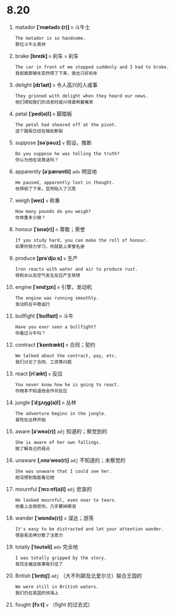# 8.20

1. matador **[ˈmætədɔː(r)]** `n` 斗牛士

   ```
   The matador is so handsome.
   那位斗牛士真帅
   ```

2. brake **[breɪk]** `n` 刹车 `v` 刹车

   ```
   The car in front of me stopped suddenly and I had to brake.
   我前面那辆车突然停了下来，我也只好刹车
   ```

3. delight **[dɪˈlaɪt]** `n` 令人高兴的人或事

   ```
   They grinned with delight when they heard our news.
   他们得知我们的消息时高兴得直咧着嘴笑
   ```

4. petal **[ˈped(ə)l]** `n` 脚踏板

   ```
   The petal had sheared off at the pivot.
   这个踏板已经在轴处断裂
   ```

5. suppose **[səˈpəʊz]** `v` 假设，推断

   ```
   Do you suppose he was telling the truth?
   你认为他在说真话吗？
   ```

6. apparently **[əˈpærəntli]** `adv` 明显地

   ```
   He paused, apparently lost in thought.
   他停顿了下来，显然陷入了沉思
   ```

7. weigh **[weɪ]** `v` 称重

   ```
   How many pounds do you weigh?
   你体重多少磅？
   ```

8. honour **[ˈɒnə(r)]** `n` 尊敬；荣誉

   ```
   If you study hard, you can make the roll of honour.
   如果你努力学习，你就能上荣誉名册
   ```

9. produce **[prəˈdjuːs]** `v` 生产

   ```
   Iron reacts with water and air to produce rust.
   铁和水以及空气发生反应产生铁锈
   ```

10. engine **[ˈendʒɪn]** `n` 引擎，发动机

    ```
    The engine was running smoothly.
    发动机在平稳运行
    ```

11. bullfight **[ˈbʊlfaɪt]** `n` 斗牛

    ```
    Have you ever seen a bullfight?
    你看过斗牛吗？
    ```

12. contract **[ˈkɒntrækt]** `n` 合同；契约

    ```
    We talked about the contract, pay, etc.
    我们讨论了合同、工资等问题
    ```

13. react **[riˈækt]** `v` 反应

    ```
    You never know how he is going to react.
    你根本不知道他会作何反应
    ```

14. jungle **[ˈdʒʌŋɡ(ə)l]** `n` 丛林

    ```
    The adventure begins in the jungle.
    冒险在丛林开始
    ```

15. aware **[əˈweə(r)]** `adj` 知道的；察觉到的

    ```
    She is aware of her own fallings.
    她了解自己的弱点
    ```

16. unaware **[ˌʌnəˈweə(r)]** `adj` 不知道的；未察觉的

    ```
    She was unaware that I could see her.
    她没想到我能看见她
    ```

17. mournful **[ˈmɔːnf(ə)l]** `adj` 悲哀的

    ```
    He looked mournful, even near to tears.
    他看上去很悲伤，几乎要掉眼泪
    ```

18. wander **[ˈwɒndə(r)]** `v` 溜达；游荡

    ```
    It's easy to be distracted and let your attention wander.
    很容易走神分散了注意力
    ```

19. totally **[ˈtəʊtəli]** `adv` 完全地

    ```
    I was totally gripped by the story.
    我完全被这故事吸引住了
    ```

20. British **[ˈbrɪtɪʃ]** `adj` （大不列颠及北爱尔兰）联合王国的

    ```
    We were still in British waters.
    我们仍在英国的领海上
    ```

21. fought **[fɔːt]** `v` （fight 的过去式）

